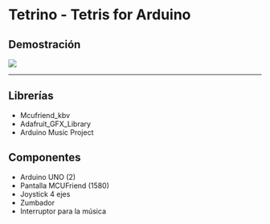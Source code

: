 # Tetrino - Tetris for Arduino

## Demostración

![](https://media.giphy.com/media/xUPGcLModC6w7RJaQU/giphy.gif)

***

## Librerías

* Mcufriend_kbv
* Adafruit_GFX_Library
* Arduino Music Project


## Componentes

* Arduino UNO (2)
* Pantalla MCUFriend (1580)
* Joystick 4 ejes
* Zumbador
* Interruptor para la música